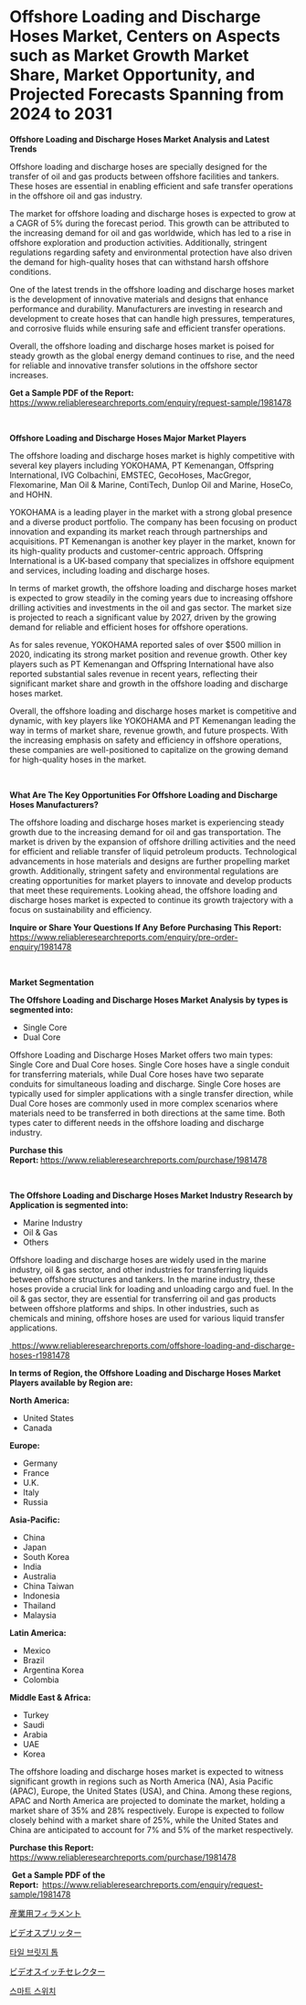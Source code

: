 <p><h1>Offshore Loading and Discharge Hoses Market, Centers on Aspects such as Market Growth Market Share, Market Opportunity, and Projected Forecasts Spanning from 2024 to 2031</h1></p><p><strong>Offshore Loading and Discharge Hoses Market Analysis and Latest Trends</strong></p>
<p><p>Offshore loading and discharge hoses are specially designed for the transfer of oil and gas products between offshore facilities and tankers. These hoses are essential in enabling efficient and safe transfer operations in the offshore oil and gas industry.</p><p>The market for offshore loading and discharge hoses is expected to grow at a CAGR of 5% during the forecast period. This growth can be attributed to the increasing demand for oil and gas worldwide, which has led to a rise in offshore exploration and production activities. Additionally, stringent regulations regarding safety and environmental protection have also driven the demand for high-quality hoses that can withstand harsh offshore conditions.</p><p>One of the latest trends in the offshore loading and discharge hoses market is the development of innovative materials and designs that enhance performance and durability. Manufacturers are investing in research and development to create hoses that can handle high pressures, temperatures, and corrosive fluids while ensuring safe and efficient transfer operations.</p><p>Overall, the offshore loading and discharge hoses market is poised for steady growth as the global energy demand continues to rise, and the need for reliable and innovative transfer solutions in the offshore sector increases.</p></p>
<p><strong>Get a Sample PDF of the Report:&nbsp;</strong> <a href="https://www.reliableresearchreports.com/enquiry/request-sample/1981478">https://www.reliableresearchreports.com/enquiry/request-sample/1981478</a></p>
<p>&nbsp;</p>
<p><strong>Offshore Loading and Discharge Hoses Major Market Players</strong></p>
<p><p>The offshore loading and discharge hoses market is highly competitive with several key players including YOKOHAMA, PT Kemenangan, Offspring International, IVG Colbachini, EMSTEC, GecoHoses, MacGregor, Flexomarine, Man Oil & Marine, ContiTech, Dunlop Oil and Marine, HoseCo, and HOHN. </p><p>YOKOHAMA is a leading player in the market with a strong global presence and a diverse product portfolio. The company has been focusing on product innovation and expanding its market reach through partnerships and acquisitions. PT Kemenangan is another key player in the market, known for its high-quality products and customer-centric approach. Offspring International is a UK-based company that specializes in offshore equipment and services, including loading and discharge hoses.</p><p>In terms of market growth, the offshore loading and discharge hoses market is expected to grow steadily in the coming years due to increasing offshore drilling activities and investments in the oil and gas sector. The market size is projected to reach a significant value by 2027, driven by the growing demand for reliable and efficient hoses for offshore operations.</p><p>As for sales revenue, YOKOHAMA reported sales of over $500 million in 2020, indicating its strong market position and revenue growth. Other key players such as PT Kemenangan and Offspring International have also reported substantial sales revenue in recent years, reflecting their significant market share and growth in the offshore loading and discharge hoses market. </p><p>Overall, the offshore loading and discharge hoses market is competitive and dynamic, with key players like YOKOHAMA and PT Kemenangan leading the way in terms of market share, revenue growth, and future prospects. With the increasing emphasis on safety and efficiency in offshore operations, these companies are well-positioned to capitalize on the growing demand for high-quality hoses in the market.</p></p>
<p>&nbsp;</p>
<p><strong>What Are The Key Opportunities For Offshore Loading and Discharge Hoses Manufacturers?</strong></p>
<p><p>The offshore loading and discharge hoses market is experiencing steady growth due to the increasing demand for oil and gas transportation. The market is driven by the expansion of offshore drilling activities and the need for efficient and reliable transfer of liquid petroleum products. Technological advancements in hose materials and designs are further propelling market growth. Additionally, stringent safety and environmental regulations are creating opportunities for market players to innovate and develop products that meet these requirements. Looking ahead, the offshore loading and discharge hoses market is expected to continue its growth trajectory with a focus on sustainability and efficiency.</p></p>
<p><strong>Inquire or Share Your Questions If Any Before Purchasing This Report:</strong> <a href="https://www.reliableresearchreports.com/enquiry/pre-order-enquiry/1981478">https://www.reliableresearchreports.com/enquiry/pre-order-enquiry/1981478</a></p>
<p>&nbsp;</p>
<p><strong>Market Segmentation</strong></p>
<p><strong>The Offshore Loading and Discharge Hoses Market Analysis by types is segmented into:</strong></p>
<p><ul><li>Single Core</li><li>Dual Core</li></ul></p>
<p><p>Offshore Loading and Discharge Hoses Market offers two main types: Single Core and Dual Core hoses. Single Core hoses have a single conduit for transferring materials, while Dual Core hoses have two separate conduits for simultaneous loading and discharge. Single Core hoses are typically used for simpler applications with a single transfer direction, while Dual Core hoses are commonly used in more complex scenarios where materials need to be transferred in both directions at the same time. Both types cater to different needs in the offshore loading and discharge industry.</p></p>
<p><strong>Purchase this Report:&nbsp;</strong><a href="https://www.reliableresearchreports.com/purchase/1981478">https://www.reliableresearchreports.com/purchase/1981478</a></p>
<p>&nbsp;</p>
<p><strong>The Offshore Loading and Discharge Hoses Market Industry Research by Application is segmented into:</strong></p>
<p><ul><li>Marine Industry</li><li>Oil & Gas</li><li>Others</li></ul></p>
<p><p>Offshore loading and discharge hoses are widely used in the marine industry, oil & gas sector, and other industries for transferring liquids between offshore structures and tankers. In the marine industry, these hoses provide a crucial link for loading and unloading cargo and fuel. In the oil & gas sector, they are essential for transferring oil and gas products between offshore platforms and ships. In other industries, such as chemicals and mining, offshore hoses are used for various liquid transfer applications.</p></p>
<p><a href="https://www.reliableresearchreports.com/offshore-loading-and-discharge-hoses-r1981478">&nbsp;https://www.reliableresearchreports.com/offshore-loading-and-discharge-hoses-r1981478</a></p>
<p><strong>In terms of Region, the Offshore Loading and Discharge Hoses Market Players available by Region are:</strong></p>
<p>
    <p> <strong> North America: </strong>
        <ul>
            <li>United States</li>
            <li>Canada</li>
        </ul>
        </p> 
    <p> <strong> Europe: </strong>
        <ul>
            <li>Germany</li>
            <li>France</li>
            <li>U.K.</li>
            <li>Italy</li>
            <li>Russia</li>
        </ul>
        </p> 
    <p> <strong> Asia-Pacific: </strong>
        <ul>
            <li>China</li>
            <li>Japan</li>
            <li>South Korea</li>
            <li>India</li>
            <li>Australia</li>
            <li>China Taiwan</li>
            <li>Indonesia</li>
            <li>Thailand</li>
            <li>Malaysia</li>
        </ul>
        </p> 
    <p> <strong> Latin America: </strong>
        <ul>
            <li>Mexico</li>
            <li>Brazil</li>
            <li>Argentina Korea</li>
            <li>Colombia</li>
        </ul>
        </p> 
    <p> <strong> Middle East & Africa: </strong>
        <ul>
            <li>Turkey</li>
            <li>Saudi</li>
            <li>Arabia</li>
            <li>UAE</li>
            <li>Korea</li>
        </ul>
    </p>
    </p>
<p><p>The offshore loading and discharge hoses market is expected to witness significant growth in regions such as North America (NA), Asia Pacific (APAC), Europe, the United States (USA), and China. Among these regions, APAC and North America are projected to dominate the market, holding a market share of 35% and 28% respectively. Europe is expected to follow closely behind with a market share of 25%, while the United States and China are anticipated to account for 7% and 5% of the market respectively.</p></p>
<p><strong>Purchase this Report: </strong><a href="https://www.reliableresearchreports.com/purchase/1981478">https://www.reliableresearchreports.com/purchase/1981478</a></p>
<p>&nbsp;<strong>Get a Sample PDF of the Report:&nbsp;&nbsp;</strong><a href="https://www.reliableresearchreports.com/enquiry/request-sample/1981478">https://www.reliableresearchreports.com/enquiry/request-sample/1981478</a></p>
<p><strong></strong></p>
<p><p><a href="https://medium.com/@eugenethompson65/%E3%82%A4%E3%83%B3%E3%83%80%E3%82%B9%E3%83%88%E3%83%AA%E3%82%A2%E3%83%AB%E3%83%95%E3%82%A3%E3%83%A9%E3%83%A1%E3%83%B3%E3%83%88%E5%B8%82%E5%A0%B4%E3%81%AE%E5%B1%95%E6%9C%9B-%E6%A5%AD%E7%95%8C%E6%A6%82%E8%A6%81%E3%81%A8%E4%BA%88%E6%B8%AC-2024%E5%B9%B4%E3%81%8B%E3%82%892031%E5%B9%B4-27a4c3863ed9">産業用フィラメント</a></p><p><a href="https://github.com/zjkmgcs938405/Market-Research-Report-List-1/blob/main/540601745550.md">ビデオスプリッター</a></p><p><a href="https://medium.com/@lilmama456456/%ED%83%80%EC%9D%BC-%EB%B8%8C%EB%A6%BF%EC%A7%80-%ED%86%B1-%EC%8B%9C%EC%9E%A5-%EB%B6%84%EC%84%9D-%EA%B8%80%EB%A1%9C%EB%B2%8C-%EC%82%B0%EC%97%85-%EC%A0%84%EB%A7%9D-%EB%B0%8F-%EC%98%88%EC%B8%A1-2024%EB%85%84-2031%EB%85%84-a21c10ac738f">타일 브릿지 톱</a></p><p><a href="https://github.com/mohamedbakry57/Market-Research-Report-List-3/blob/main/470561145549.md">ビデオスイッチセレクター</a></p><p><a href="https://medium.com/@lottierunte44/%EC%8A%A4%EB%A7%88%ED%8A%B8-%EC%8A%A4%EC%9C%84%EC%B9%98-%EC%8B%9C%EC%9E%A5-%EC%84%B1%EA%B3%B5%EC%A0%81%EC%9D%B8-%EB%B9%84%EC%A6%88%EB%8B%88%EC%8A%A4-%EC%A0%84%EB%9E%B5%EC%9D%98-%ED%95%B5%EC%8B%AC-%EC%9A%94%EC%86%8C-2031%EB%85%84%EA%B9%8C%EC%A7%80-%EC%98%88%EC%B8%A1-ec15c9c05da8">스마트 스위치</a></p></p>